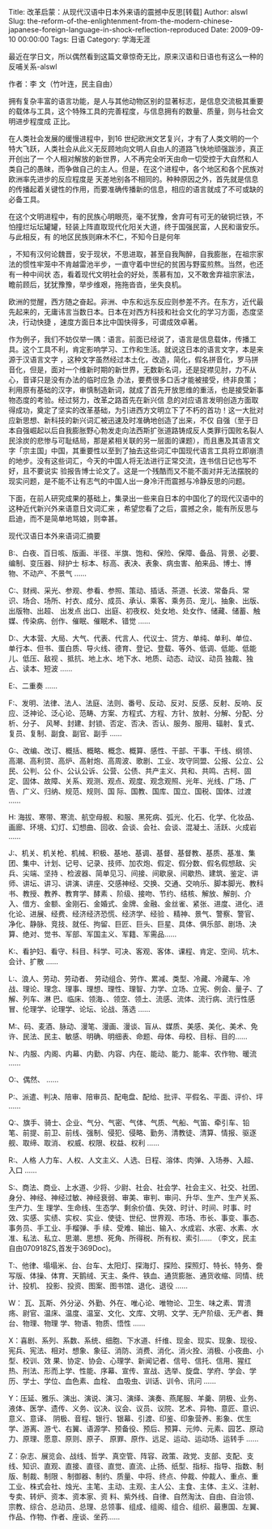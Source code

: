 Title: 改革启蒙：从现代汉语中日本外来语的震撼中反思[转载]
Author: alswl
Slug: the-reform-of-the-enlightenment-from-the-modern-chinese-japanese-foreign-language-in-shock-reflection-reproduced
Date: 2009-09-10 00:00:00
Tags: 日语
Category: 学海无涯

最近在学日文，所以偶然看到这篇文章惊奇无比，原来汉语和日语也有这么一种的反哺关系-alswl

作者：李 文（竹叶连，民主自由）

拥有复杂丰富的语言功能，是人与其他动物区别的显著标志，是信息交流极其重要的载体与工具，这个特殊工具的完善程度，与信息拥有的数量、质量，则与社会文明进步程度成
正比。

在人类社会发展的缓慢进程中，到16 世纪欧洲文艺复兴，才有了人类文明的一个特大飞跃，人类社会从此义无反顾地向文明人自由人的道路飞快地顽强跋涉，真正开创出了一
个人相对解放的新世界，人不再完全听天由命一切受控于大自然和人类自己的愚昧，而争做自己的主人。但是，在这个进程中，各个地区和各个民族对欧洲率先进步的反应程度是
天差地别各不相同的。种种原因之外，首先就是信息的传播起着关键性的作用，而要准确传播新的信息，相应的语言就成了不可或缺的必备工具。

在这个文明进程中，有的民族心明眼亮，毫不犹豫，舍弃可有可无的破铜烂铁，不怕撞烂坛坛罐罐，轻装上阵直取现代化阳关大道，终于国强民富，人民和谐安乐。与此相反，有
的地区民族则麻木不仁，不知今日是何年

，不知有汉何论魏晋，安于现状，不思进取，甚至自我陶醉，自我膨胀，在祖宗家法的惯性牢笼中不肯越雷池半步，一直守着中世纪的贫困与野蛮煎熬。当然，也还有一种中间状
态，看着现代文明社会的好处，羡慕有加，又不敢舍弃祖宗家法，瞻前顾后，犹犹豫豫，举步维艰，拖拖沓沓，坐失良机。

欧洲的觉醒，西方随之奋起。非洲、中东和远东反应则参差不齐。在东方，近代最先起来的，无庸讳言当数日本。日本在对西方科技和社会文化的学习方面，态度坚决，行动快捷
，速度方面日本比中国快得多，可谓成效卓著。

作为例子，我们不妨仅举一隅：语言。前面已经说了，语言是信息载体，传播工具。这个工具不利，肯定影响学习、工作和生活。就说这日本的语言文字，本是来源于汉语言文字
，这种文字虽然经过本土化，改造，简化，假名拼音化，罗马拼音化，但是，面对一个维新时期的新世界，无数新名词，还是捉襟见肘，力不从心，音译只是没有办法的临时应急
办法，要费很多口舌才能被接受，终非良策；利用原有基础的汉字，审慎制造新词，就成了首先开放思维的重活，也是接受新事物态度的考验。经过努力，改革之路首先在新兴信
息的对应语言发明创造方面取得成功，奠定了坚实的改革基础，为引进西方文明立下了不朽的首功！这一大批对应新思想、新科技的新兴词汇被迅速及时准确地创造了出来，不仅
自强（至于日本自强崛起以后自我膨胀野心勃发走向法西斯扩张道路铸成反人类罪行国败名裂人民涂炭的悲惨与可耻结局，那是紧相关联的另一层面的课题），而且惠及其语言文
字「宗主国」中国，其重要性以至到了抽去这些词汇中国现代语言工具将立即崩溃的地步。没有这些词汇，今天的中国人将无法进行正常交流，连书信日记也写不好，且不要说实
验报告博士论文了。这是一个残酷而又不能不面对并无法摆脱的现实问题，是不能不让有志气的中国人出一身冷汗而震撼与冷静反思的问题。

下面，在前人研究成果的基础上，集录出一些来自日本的中国化了的现代汉语中的这种近代新兴外来语意日文词汇来
，希望您看了之后，震撼之余，能有所反思与启迪，而不是简单地骂娘，则幸甚。

现代汉语日本外来语词汇摘要

B:、白夜、百日咳、版画、半径、半旗、饱和、保险、保障、备品、背景、必要、编制、变压器、辩护士
标本、标高、表决、表象、病虫害、舶来品、博士、博物、不动产、不景气 ……

C:、财阀、采光、参观、参看、参照、策动、插话、茶道、长波、常备兵、常识、场合、场所、衬衣、成分、成员、承认、乘客、乘务员、宠儿、抽象、出版、出版物、出超、
出发点 出口、出庭、初夜权、处女地、处女作、储藏、储蓄、触媒、传染病、创作、催眠、催眠术、错觉 ……

D:、大本营、大局、大气、代表、代言人、代议士、贷方、单纯、单利、单位、单行本、但书、蛋白质、导火线、德育、登记、登载、等外、低调、低能、低能儿、低压、敌视
、抵抗、地上水、地下水、地质、动态、动议、动员 独裁、独占、读本、短波 ……

E:、二重奏 ……

F:、发明、法律、法人、法庭、法则、番号、反动、反对、反感、反射、反响、反应、泛神论、泛心论、范畴、方案、方程式、方程、方针、放射、分解、分配、分析、分子、
风琴、封建、封锁、否定、否决、否认、服务、服用、辐射、复式、复员、复制、副食、副官、副手 ……

G:、改编、改订、概括、概略、概念、概算、感性、干部、干事、干线、纲领、高潮、高利贷、高炉、高射炮、高周波、歌剧、工业、攻守同盟、公报、公立、公民、公判、公
仆、公认公诉、公营、公债、共产主义、共和、共鸣、古柯、固定、固体、故障、关系、观测、观点、观度、观念观照、光年、光线、广场、广告、广义、归纳、规范、规则、国
际、国教、国库、国立、国税、国体、过渡 ……

H: 海拔、寒带、寒流、航空母舰、和服、黑死病、弧光、化石、化学、化妆品、画廊、环境、幻灯、幻想曲、回收、会谈、会社、会谈、混凝土、活跃、火成岩 ……

J:、机关、机关枪、机械、积极、基地、基调、基督、基督教、基质、基准、集团、集中、计划、记号、记录、技师、加农炮、假定、假分数、假名假想敌、尖兵、尖端、坚持
、检波器、简单见习、间接、间歇泉、间歇热、建筑、鉴定、讲师、讲坛、讲习、讲演、讲座、交感神经、交换、交通、交响乐、脚本脚光、教科书、教授、教养、教育学、酵素
、阶级、接吻、节约、结核、解放、解剖、介入、借方、金额、金刚石、金婚式、金牌、金融、金丝雀、紧张、进度、进化、进化论、进展、经费、经济经济恐慌、经济学、经验
、精神、景气、警察、警官、净化、静脉、竞技、就任、拘留、巨匠、巨头、巨星、具体、俱乐部、剧场、决算、绝对、觉书、军部、军国主义、军籍、军需品……

K:、看护妇、看守、科目、科学、可决、客观、客体、课程、肯定、空间、坑木、会计、扩散 ……

L:、浪人、劳动、劳动者、 劳动组合、劳作、累减、类型、冷藏、冷藏车、冷战、理论、理念、理事、理想、理性、理智、力学、立场、立宪、例会、量子、了解、列车、淋
巴、临床、领海、、领空、领土、流感、流体、流行病、流行性感冒、伦理学、论理学、论坛、论战、落选 ……

M:、码、麦酒、脉动、漫笔、漫画、漫谈、盲从、媒质、美感、美化、美术、免许、民法、民主、敏感、明确、明细表、命题、母体、母校、目标、目的……

N:、内服、内阁、内幕、内勤、内容、内在、能动、能力、能率、农作物、暖流 ……

O:、偶然、 ……

P:、派遣、判决、陪审、陪审员、配电盘、配给、批评、平假名、平面、评价、坪 ……

Q:、旗手、骑士、企业、气分、气密、气体、气质、气船、气笛、牵引车、铅笔、前提、前卫、前线、强制、侵犯、侵略、勤务、清教徒、清算、情报、驱逐舰、取缔、取消、
权威、权限、权益、权利 ……

R:、人格 人力车、人权、人文主义、人选、日程、溶体、肉弹、入场券、入超、入口 ……

S:、商法、商业、上水道、少将、少尉、社会、社会学、社会主义、社交、社团、身分、神经、神经过敏、神经衰弱、审美、审判、审问、升华、生产、生产关系、生产力、生
理学、生命线、生态学、剩余价值、失效、时计、时间、时事、时效、实感、实绩、实权、实业、使徒、世纪、世界观、市场、市长、事变、事态、事务员、手工业、手榴弹、手
续、受难、输出、输入、水成岩、水密、水素、水准、私法、私立、思潮、思想、死角、所得税、所有权、索引……
（李文，民主自由070918ZS,首发于369Doc)。

T:、他律、塌塌米、台、台车、太阳灯、探海灯、探险、探照灯、特长、特务、誊写版、体操、体育、天鹅绒、天主、条件、铁血、通货膨胀、通货收缩、同情、统计、投机、
投影、投资、图案、图书馆、退化、退役 ……

W： 瓦、瓦斯、外分泌、外勤、外在、唯心论、唯物论、卫生、味之素、胃溃疡、尉官、温床、温度、温室、文化、文库、文明、文学、无产阶级、无产者、舞台、物理、物理
学、物语、物质、悟性 ……

X：喜剧、系列、系数、系统、细胞、下水道、纤维、现金、现实、现象、现役、宪兵、宪法、相对、想象、象征、消防、消费、消化、消火拴、消极、小夜曲、小型、校训、效
果、协定、协会、心理学、新闻记者、信号、信托、信用、猩红热、刑法、形而上学、性能、序幕、宣传、宣战、选举、旋盘、学府、学会、学历、学士、学位、血色素、血栓、
血吸虫、训话、训令、讯问 ……

Y：压延、雅乐、演出、演说、演习、演绎、演奏、燕尾服、羊羹、阴极、业务、液体、医学、遗传、义务、议决、议会、议员、议院、艺术、异物、意匠、意识、意义、意译、
阴极、音程、银行、银幕、引渡、印鉴、印象营养、影象、优生学、游离、游弋、右翼、语源学、预备役、预后、预算、元帅、元素、园艺、原动力、原理、愿意、原则、原子、
原罪、原作、远足、运动、运动场、运转手 ……

Z：杂志、展览会、战线、哲学、真空管、阵容、政策、政党、支部、支配、支线、知识、直观、直接、直径、直觉、直流、止扬、纸型、指标、指导、指数、制版、制裁、制限
、制御器、制约、质量、中将、终点、仲裁、仲裁人、重点、重工业、株式会社、烛光、主笔、主动、主观、主人公、主食、主体、主义、注射、专卖、转炉、资本、资本家、资
料、紫外线、自律、自然淘汰、自由、自治领、宗教、综合、总动员、总理、总领事、组成、组阁、组合、组织、最惠国、左翼、作品、作物、作者、座谈、坐药……

